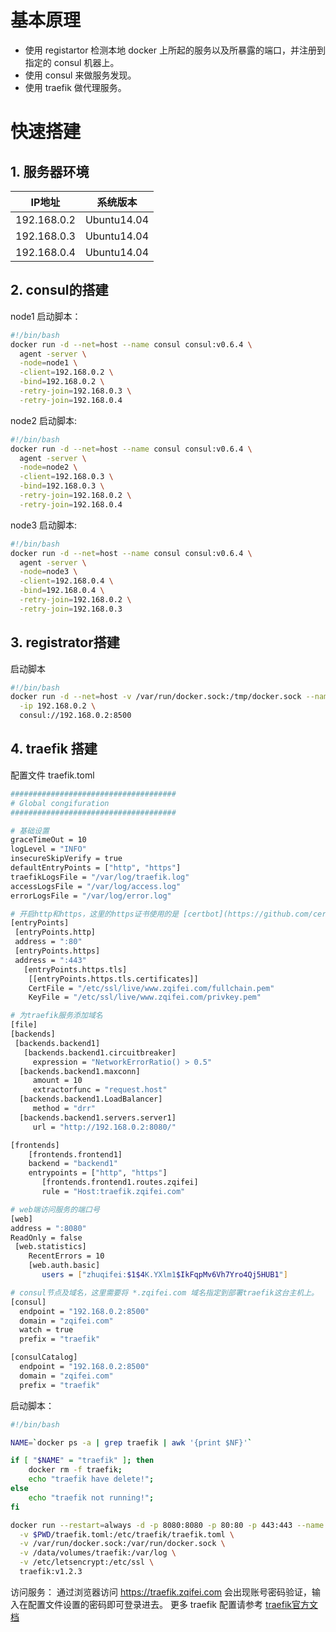 # 基本原理
* 使用 registartor 检测本地 docker 上所起的服务以及所暴露的端口，并注册到指定的 consul 机器上。
* 使用 consul 来做服务发现。
* 使用 traefik 做代理服务。
      
# 快速搭建
## 1. 服务器环境
| IP地址       |  系统版本    |
| ----------- | ----------- |
| 192.168.0.2 | Ubuntu14.04 |
| 192.168.0.3 | Ubuntu14.04 |
| 192.168.0.4 | Ubuntu14.04 |
      
## 2. consul的搭建
node1 启动脚本：
```bash
#!/bin/bash
docker run -d --net=host --name consul consul:v0.6.4 \
  agent -server \
  -node=node1 \
  -client=192.168.0.2 \
  -bind=192.168.0.2 \
  -retry-join=192.168.0.3 \
  -retry-join=192.168.0.4
```

node2 启动脚本:
```bash
#!/bin/bash
docker run -d --net=host --name consul consul:v0.6.4 \
  agent -server \
  -node=node2 \
  -client=192.168.0.3 \
  -bind=192.168.0.3 \
  -retry-join=192.168.0.2 \
  -retry-join=192.168.0.4
```

node3 启动脚本:
```bash
#!/bin/bash
docker run -d --net=host --name consul consul:v0.6.4 \
  agent -server \
  -node=node3 \
  -client=192.168.0.4 \
  -bind=192.168.0.4 \
  -retry-join=192.168.0.2 \
  -retry-join=192.168.0.3
```


## 3. registrator搭建
启动脚本
```Bash
#!/bin/bash
docker run -d --net=host -v /var/run/docker.sock:/tmp/docker.sock --name registrator gliderlabs/registrator:v7 \
  -ip 192.168.0.2 \
  consul://192.168.0.2:8500
```

## 4. traefik 搭建
配置文件 traefik.toml
```bash
#####################################
# Global congifuration
#####################################

# 基础设置
graceTimeOut = 10
logLevel = "INFO"
insecureSkipVerify = true
defaultEntryPoints = ["http", "https"]
traefikLogsFile = "/var/log/traefik.log"
accessLogsFile = "/var/log/access.log"
errorLogsFile = "/var/log/error.log"

# 开启http和https，这里的https证书使用的是 [certbot](https://github.com/certbot/certbot) 生成的。
[entryPoints]
 [entryPoints.http]
 address = ":80"
 [entryPoints.https]
 address = ":443"
   [entryPoints.https.tls]
	[[entryPoints.https.tls.certificates]]
	CertFile = "/etc/ssl/live/www.zqifei.com/fullchain.pem"
	KeyFile = "/etc/ssl/live/www.zqifei.com/privkey.pem"

# 为traefik服务添加域名
[file]
[backends]
 [backends.backend1]
   [backends.backend1.circuitbreaker]
     expression = "NetworkErrorRatio() > 0.5"
  [backends.backend1.maxconn]
     amount = 10
     extractorfunc = "request.host"
  [backends.backend1.LoadBalancer]
     method = "drr"
  [backends.backend1.servers.server1]
     url = "http://192.168.0.2:8080/"

[frontends]
    [frontends.frontend1]
    backend = "backend1"
    entrypoints = ["http", "https"]
       [frontends.frontend1.routes.zqifei]
       rule = "Host:traefik.zqifei.com"

# web端访问服务的端口号
[web]
address = ":8080"
ReadOnly = false
 [web.statistics]
    RecentErrors = 10
    [web.auth.basic]
       users = ["zhuqifei:$1$4K.YXlm1$IkFqpMv6Vh7Yro4Qj5HUB1"]

# consul节点及域名，这里需要将 *.zqifei.com 域名指定到部署traefik这台主机上。
[consul]
  endpoint = "192.168.0.2:8500"
  domain = "zqifei.com"
  watch = true
  prefix = "traefik"

[consulCatalog]
  endpoint = "192.168.0.2:8500"
  domain = "zqifei.com"
  prefix = "traefik"
```

启动脚本：
```bash
#!/bin/bash

NAME=`docker ps -a | grep traefik | awk '{print $NF}'`

if [ "$NAME" = "traefik" ]; then
	docker rm -f traefik;
	echo "traefik have delete!";
else
	echo "traefik not running!";
fi

docker run --restart=always -d -p 8080:8080 -p 80:80 -p 443:443 --name traefik \
  -v $PWD/traefik.toml:/etc/traefik/traefik.toml \
  -v /var/run/docker.sock:/var/run/docker.sock \
  -v /data/volumes/traefik:/var/log \
  -v /etc/letsencrypt:/etc/ssl \
  traefik:v1.2.3
```
访问服务：
通过浏览器访问 https://traefik.zqifei.com 会出现账号密码验证，输入在配置文件设置的密码即可登录进去。
更多 traefik 配置请参考 [traefik官方文档](https://docs.traefik.io/)
